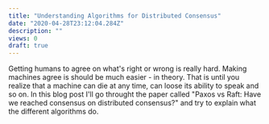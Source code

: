 ```yaml
---
title: "Understanding Algorithms for Distributed Consensus"
date: "2020-04-28T23:12:04.284Z"
description: ""
views: 0
draft: true
---
```


Getting humans to agree on what's right or wrong is really hard. Making machines agree is should be much easier - in theory. That is until you realize that a machine can die at any time, can loose its ability to speak and so on. In this blog post I'll go throught the paper called "Paxos vs Raft: Have we reached consensus on distributed consensus?" and try to explain what the different algorithms do.

<!-- 

Paper 

Abstract
- Consensus is critical 
- Two main algorithms 
    - Paxos
    - Raft
- Raft is simpler 

Introduction 
- State machine replication 
    - Paxos is the defecto algorithm -> hard to understand
- Raft is simpler whilst being as efficient
- Reft 
    - Presentation
        - Pragmatic
    - Simplicity 
        - Simlicity over performance 
    - Underlying algorithm
        - Novel approach to lear election
- Paxos is a family of algorithms 
    - Chubby 
- No difference in understandability

Background 
- 

-->